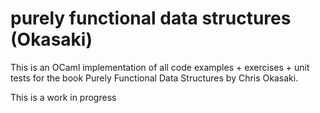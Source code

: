 
# purely functional data structures (Okasaki)

This is an OCaml implementation of all code examples + exercises + unit tests for the book Purely Functional Data Structures by Chris Okasaki.

This is a work in progress

